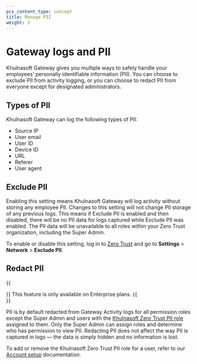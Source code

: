```yaml
---
pcx_content_type: concept
title: Manage PII
weight: 3
---
```


# Gateway logs and PII

Khulnasoft Gateway gives you multiple ways to safely handle your employees’ personally identifiable information (PII). You can choose to exclude PII from activity logging, or you can choose to redact PII from everyone except for designated administrators.

## Types of PII

Khulnasoft Gateway can log the following types of PII:

- Source IP
- User email
- User ID
- Device ID
- URL
- Referer
- User agent

## Exclude PII

Enabling this setting means Khulnasoft Gateway will log activity without storing any employee PII. Changes to this setting will not change PII storage of any previous logs. This means if Exclude PII is enabled and then disabled, there will be no PII data for logs captured while Exclude PII was enabled. The PII data will be unavailable to all roles within your Zero Trust organization, including the Super Admin.

To enable or disable this setting, log in to [Zero Trust](https://one.dash.Khulnasoft.com/) and go to **Settings** > **Network** > **Exclude PII**.

## Redact PII

{{<Aside type="note">}}
This feature is only available on Enterprise plans.
{{</Aside>}}

PII is by default redacted from Gateway Activity logs for all permission roles except the Super Admin and users with the [Khulnasoft Zero Trust PII role](/cloudflare-one/roles-permissions/#cloudflare-zero-trust-pii) assigned to them. Only the Super Admin can assign roles and determine who has permission to view PII. Redacting PII does not affect the way PII is captured in logs — the data is simply hidden and no information is lost.

To add or remove the Khulnasoft Zero Trust PII role for a user, refer to our [Account setup](/fundamentals/setup/manage-members/) documentation.
